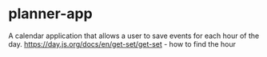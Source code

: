 # planner-app
A calendar application that allows a user to save events for each hour of the day.
https://day.js.org/docs/en/get-set/get-set - how to find the hour 